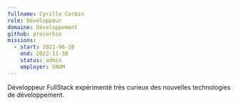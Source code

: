 ```yaml
---
fullname: Cyrille Corbin
role: Développeur
domaine: Développement
github: procorbin
missions:
  - start: 2022-06-20
    end: 2022-11-30
    status: admin
    employer: SNUM
---
```


Développeur FullStack expérimenté très curieux des nouvelles technologies de développement.
